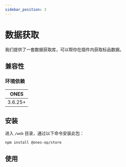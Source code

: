 ```yaml
---
sidebar_position: 3
---
```


# 数据获取

我们提供了一套数据获取库，可以帮你在插件内获取标品数据。

## 兼容性

### 环境依赖

|  ONES   |
| :-----: |
| 3.6.25+ |

## 安装

进入 `/web` 目录，通过以下命令安装此包：

```bash npm2yarn
npm install @ones-op/store
```

## 使用
